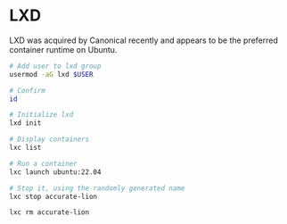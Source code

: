 # LXD

LXD was acquired by Canonical recently and appears to be the preferred container runtime on Ubuntu.

```sh
# Add user to lxd group
usermod -aG lxd $USER

# Confirm
id

# Initialize lxd
lxd init

# Display containers
lxc list

# Run a container
lxc launch ubuntu:22.04

# Stop it, using the randomly generated name
lxc stop accurate-lion

lxc rm accurate-lion
```